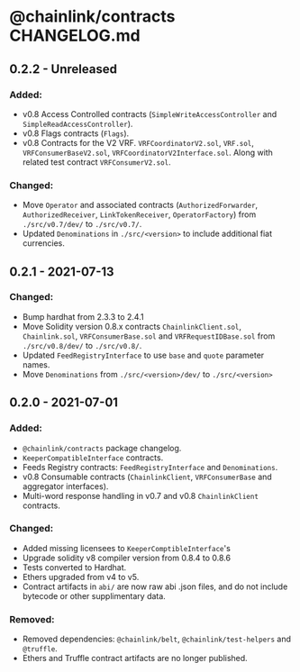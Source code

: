 # @chainlink/contracts CHANGELOG.md

## 0.2.2 - Unreleased

### Added:

- v0.8 Access Controlled contracts (`SimpleWriteAccessController` and `SimpleReadAccessController`).
- v0.8 Flags contracts (`Flags`).
- v0.8 Contracts for the V2 VRF. `VRFCoordinatorV2.sol`, `VRF.sol`,
`VRFConsumerBaseV2.sol`, `VRFCoordinatorV2Interface.sol`. Along
with related test contract `VRFConsumerV2.sol`. 

### Changed:

- Move `Operator` and associated contracts (`AuthorizedForwarder`, `AuthorizedReceiver`, `LinkTokenReceiver`, `OperatorFactory`) from `./src/v0.7/dev/` to `./src/v0.7/`.
- Updated `Denominations` in `./src/<version>` to include additional fiat currencies.

## 0.2.1 - 2021-07-13

### Changed:

- Bump hardhat from 2.3.3 to 2.4.1
- Move Solidity version 0.8.x contracts `ChainlinkClient.sol`, `Chainlink.sol`, `VRFConsumerBase.sol` and `VRFRequestIDBase.sol` from `./src/v0.8/dev/` to `./src/v0.8/`.
- Updated `FeedRegistryInterface` to use `base` and `quote` parameter names.
- Move `Denominations` from `./src/<version>/dev/` to `./src/<version>`

## 0.2.0 - 2021-07-01

### Added:

- `@chainlink/contracts` package changelog.
- `KeeperCompatibleInterface` contracts.
- Feeds Registry contracts: `FeedRegistryInterface` and `Denominations`.
- v0.8 Consumable contracts (`ChainlinkClient`, `VRFConsumerBase` and aggregator interfaces).
- Multi-word response handling in v0.7 and v0.8 `ChainlinkClient` contracts.

### Changed:

- Added missing licensees to `KeeperComptibleInterface`'s
- Upgrade solidity v8 compiler version from 0.8.4 to 0.8.6
- Tests converted to Hardhat.
- Ethers upgraded from v4 to v5.
- Contract artifacts in `abi/` are now raw abi .json files, and do not include bytecode or other supplimentary data.

### Removed:

- Removed dependencies: `@chainlink/belt`, `@chainlink/test-helpers` and `@truffle`.
- Ethers and Truffle contract artifacts are no longer published.
